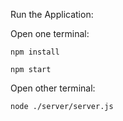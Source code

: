 
Run the Application:

Open one terminal:

```
npm install
```

```
npm start
```

Open other terminal:
```
node ./server/server.js
```
